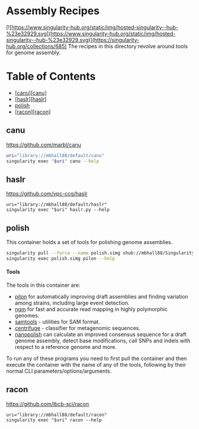 # Assembly Recipes

[![https://www.singularity-hub.org/static/img/hosted-singularity--hub-%23e32929.svg](https://www.singularity-hub.org/static/img/hosted-singularity--hub-%23e32929.svg)](https://singularity-hub.org/collections/685)
The recipes in this directory revolve around tools for genome assembly.

[TOC]: #

# Table of Contents
- [[canu][canu]](#canu)
- [[haslr][haslr]](#haslr)
- [polish](#polish)
- [[racon][racon]](#racon)



## canu

<https://github.com/marbl/canu>

```sh
uri="library://mbhall88/default/canu"
singularity exec "$uri" canu --help
```

## haslr

<https://github.com/vpc-ccg/haslr>

```shell
uri="library://mbhall88/default/haslr"
singularity exec "$uri" haslr.py --help
```

## polish

This container holds a set of tools for polishing genome assemblies.

```sh
singularity pull --force --name polish.simg shub://mbhall88/Singularity_recipes:polish
singularity exec polish.simg pilon --help
```

#### Tools

The tools in this container are:
* [pilon](https://github.com/broadinstitute/pilon/wiki) for automatically improving
  draft assemblies and finding variation among strains, including large event detection.
* [ngm](https://cibiv.github.io/NextGenMap/) for fast and accurate read mapping in
  highly polymorphic genomes.
* [samtools](http://www.htslib.org/doc/samtools.html) - utilities for SAM format.
* [centrifuge](https://github.com/infphilo/centrifuge) - classifier for metagenomic
  sequences.
* [nanopolish](https://github.com/jts/nanopolish) can calculate an improved consensus
  sequence for a draft genome assembly, detect base modifications, call SNPs and indels
  with respect to a reference genome and more.

To run any of these programs you need to first pull the container and then execute the
container with the name of any of the tools, following by their normal CLI
parameters/options/arguments.

## racon

<https://github.com/lbcb-sci/racon>

```shell
uri="library://mbhall88/default/racon"
singularity exec "$uri" racon --help
```
